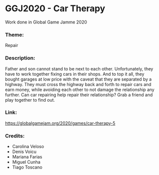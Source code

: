 # GGJ2020 - Car Therapy
Work done in Global Game Jamme 2020

### Theme: 
Repair

### Description: 
Father and son cannot stand to be next to each other. Unfortunately, they have to work together fixing cars in their shops. And to top it all, they bought garages at low price with the caveat that they are separated by a highway. They must cross the highway back and forth to repair cars and earn money, while avoiding each other to not damage the relationship any further. Can car repairing help repair their relationship? Grab a friend and play together to find out.

### Link:
https://globalgamejam.org/2020/games/car-therapy-5

### Credits: 
* Carolina Veloso
* Denis Voicu
* Mariana Farias
* Miguel Cunha
* Tiago Toscano
